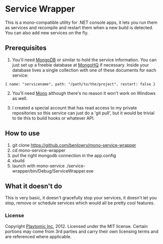 # Service Wrapper

This is a mono-compatible utility for .NET console apps, it lets you run them as services and recompile and restart them when a new build is detected.  You can also add new services on the fly.

##  Prerequisites

1.  You'll need [MongoDB](http://mongodb.org) or similar to hold the service information.  You can just set up a freebie database at [MongoHQ](http://mongohq.com) if necessary.  Inside your database lives a single collection with one of these documents for each service:

```{ name: "servicename", path: "/path/to/the/project", restart: false }```

2.  You'll need [Mono](http://mono-project.org) although there's no reason it won't work on Windows as well.

3.  I created a special account that has read access to my private repositories so this service can just do a 'git pull', but it would be trivial to tie this to build hooks or whatever API.

## How to use

1.  git clone https://github.com/benlowry/mono-service-wrapper
2.  cd mono-service-wrapper
3.  put the right mongodb connection in the app.config
4.  xbuild
5.  launch with mono-service ./service-wrapper/bin/Debug/ServiceWrapper.exe

## What it doesn't do

This is very basic, it doesn't gracefully stop your services, it doesn't let you stop, remove or schedule services which would all be pretty cool features.

### License

Copyright [Playtomic Inc](https://playtomic.com), 2012.  Licensed under the MIT license.  Certain portions may come from 3rd parties and carry their own licensing terms and are referenced where applicable.